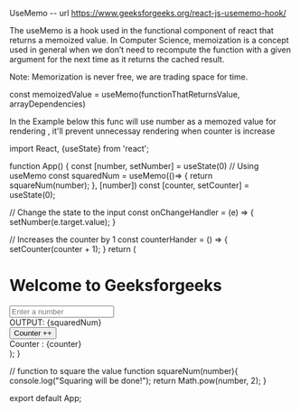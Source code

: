 UseMemo -- url https://www.geeksforgeeks.org/react-js-usememo-hook/

The useMemo is a hook used in the functional component of react that returns a memoized value. In Computer Science, memoization is a concept used in general when we don’t need to recompute the function with a given argument for the next time as it returns the cached result.

Note: Memorization is never free, we are trading space for time.

const memoizedValue = useMemo(functionThatReturnsValue,
arrayDependencies)

In the Example below this func will use number as a memozed value for rendering , it'll prevent unnecessay rendering when counter is increase

import React, {useState} from 'react';

function App() {
const [number, setNumber] = useState(0)
// Using useMemo
const squaredNum = useMemo(()=> {
return squareNum(number);
}, [number])
const [counter, setCounter] = useState(0);

// Change the state to the input
const onChangeHandler = (e) => {
setNumber(e.target.value);
}

// Increases the counter by 1
const counterHander = () => {
setCounter(counter + 1);
}
return (

<div className="App">
<h1>Welcome to Geeksforgeeks</h1>
<input type="number" placeholder="Enter a number"
		value={number} onChange={onChangeHandler}>
</input>
<div>OUTPUT: {squaredNum}</div>
<button onClick= {counterHander}>Counter ++</button>
<div>Counter : {counter}</div>
</div>
);
}

// function to square the value
function squareNum(number){
console.log("Squaring will be done!");
return Math.pow(number, 2);
}

export default App;
